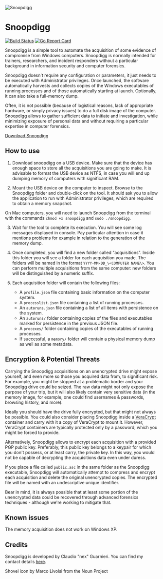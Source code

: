 ![Snoopdigg](https://github.com/botherder/snoopdigg/raw/master/graphics/icon%40128.png)

# Snoopdigg

[![Build Status](https://travis-ci.org/botherder/snoopdigg.svg?branch=master)](https://travis-ci.org/botherder/snoopdigg)
[![Go Report Card][goreportcard-badge]][goreportcard]

Snoopdigg is a simple tool to automate the acquisition of some evidence of
compromise from Windows computers. Snoopdigg is normally intended for
trainers, researchers, and incident responders without a particular background
in information security and computer forensics.

Snoopdigg doesn't require any configuration or parameters, it just needs to
be executed with Administrator privileges. Once launched, the software
automatically harvests and collects copies of the Windows executables of
running processes and of those automatically starting at launch. Optionally,
it can also take a full-memory dump.

Often, it is not possible (because of logistical reasons, lack of appropriate
hardware, or simply privacy issues) to do a full disk image of the computer.
Snoopdigg allows to gather sufficient data to initiate and investigation,
while minimizing exposure of personal data and without requiring a particular
expertise in computer forensics.

[Download Snoopdigg](https://github.com/botherder/snoopdigg/releases/latest)

## How to use

1. Download snoopdigg on a USB device. Make sure that the device has enough
space to store all the acquisitions you are going to make. It is advisable to
format the USB device as NTFS, in case you will end up dumping memory of
computers with significant RAM.

2. Mount the USB device on the computer to inspect. Browse to the Snoopdigg
folder and double-click on the tool. It should ask you to allow the application
to run with Administrator privileges, which are required to obtain a memory
snapshot.

On Mac computers, you will need to launch Snoopdigg from the terminal with the
commands `chmod +x snoopdigg` and `sudo ./snoopdigg`.

3. Wait for the tool to complete its execution. You will see some log messages
displayed in console. Pay particular attention in case it mentions problems
for example in relation to the generation of the memory dump.

4. Once completed, you will find a new folder called "acquisitions". Inside this
folder you will see a folder for each acquisition you made. The folders will
be named in the format `YYYY-MM-DD_\<COMPUTER NAME\>`. You can perform
multiple acquisitions from the same computer: new folders will be distinguished
by a numeric suffix.

5. Each acquisition folder will contain the following files:

    - A `profile.json` file containing basic information on the computer system.
    - A `processlist.json` file containing a list of running processes.
    - An `autoruns.json` file containing a list of all items with persistence on
      the system.
    - An `autoruns/` folder containing copies of the files and executables
      marked for persistence in the previous JSON file.
    - A `procexes/` folder containing copies of the executables of running
      processes.
    - If successful, a `memory/` folder will contain a physical memory
      dump as well as some metadata.

## Encryption & Potential Threats

Carrying the Snoopdigg acquisitions on an unencrypted drive might expose
yourself, and even more so those you acquired data from, to significant risk.
For example, you might be stopped at a problematic border and your Snoopdigg
drive could be seized. The raw data might not only expose the purpose of your
trip, but it will also likely contain very sensitive data (in the memory image,
for example, one could find usernames & passwords, browsing history, and more).

Ideally you should have the drive fully encrypted, but that might not always
be possible. You could also consider placing Snoopdigg inside a
[VeraCrypt](https://www.veracrypt.fr/) container and carry with it a copy of
VeraCrypt to mount it. However, VeraCrypt containers are typically protected
only by a password, which you might be forced to provide.

Alternatively, Snoopdigg allows to encrypt each acquisition with a provided PGP
public key. Preferably, this public key belongs to a keypair for which you don't
possess, or at least carry, the private key. In this way, you would not be
capable of decrypting the acquisitions data even under duress.

If you place a file called `public.asc` in the same folder as the Snoopdigg
executable, Snoopdigg will automatically attempt to compress and encrypt each
acquisition and delete the original unencrypted copies. The encrypted file will
be named with an undescriptive unique identifier.

Bear in mind, it is always possible that at least some portion of the
unencrypted data could be recovered through advanced forensics techniques -
although we're working to mitigate that.

## Known issues

The memory acquisition does not work on Windows XP.

## Credits

Snoopdigg is developed by Claudio "nex" Guarnieri. You can find my contact
details [here](https://nex.sx/contacts/).

Shovel icon by Marco Livolsi from the Noun Project

[goreportcard]: https://goreportcard.com/report/github.com/botherder/snoopdigg
[goreportcard-badge]: https://goreportcard.com/badge/github.com/botherder/snoopdigg
